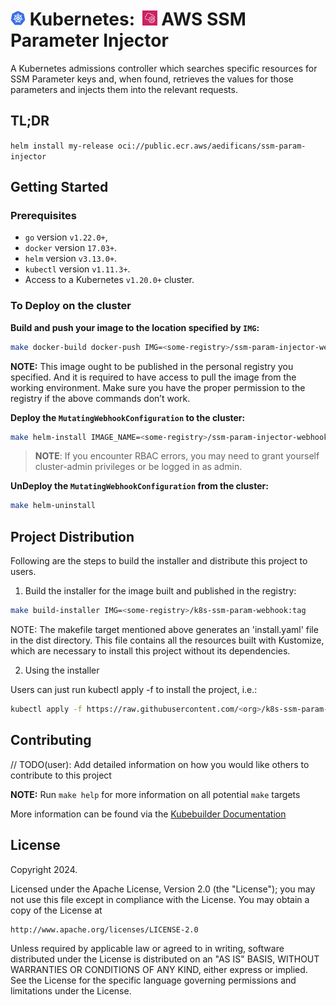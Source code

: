 # <img title="SSM Injector" src="./docs/images/Kubernetes.png" style="width: 24px;">  Kubernetes:  <img title="SSM Injector" src="./docs/images/AWS-SSM.png" style="margin-left: 5px; position: relative; width: 24px;"> AWS SSM Parameter Injector

A Kubernetes admissions controller which searches specific resources for SSM Parameter keys and, when found, retrieves the values for those parameters and injects them into the relevant requests.

## TL;DR

`helm install my-release oci://public.ecr.aws/aedificans/ssm-param-injector`

## Getting Started

### Prerequisites
- `go` version `v1.22.0+`,
- `docker` version `17.03+`.
- `helm` version `v3.13.0+`.
- `kubectl` version `v1.11.3+`.
- Access to a Kubernetes `v1.20.0+` cluster.

### To Deploy on the cluster
**Build and push your image to the location specified by `IMG`:**

```sh
make docker-build docker-push IMG=<some-registry>/ssm-param-injector-webhook:tag
```

**NOTE:** This image ought to be published in the personal registry you specified.
And it is required to have access to pull the image from the working environment.
Make sure you have the proper permission to the registry if the above commands don’t work.

**Deploy the `MutatingWebhookConfiguration` to the cluster:**

```sh
make helm-install IMAGE_NAME=<some-registry>/ssm-param-injector-webhook IMAGE_TAG=tag 
```

> **NOTE**: If you encounter RBAC errors, you may need to grant yourself cluster-admin
privileges or be logged in as admin.

**UnDeploy the `MutatingWebhookConfiguration` from the cluster:**

```sh
make helm-uninstall
```

## Project Distribution

Following are the steps to build the installer and distribute this project to users.

1. Build the installer for the image built and published in the registry:

```sh
make build-installer IMG=<some-registry>/k8s-ssm-param-webhook:tag
```

NOTE: The makefile target mentioned above generates an 'install.yaml'
file in the dist directory. This file contains all the resources built
with Kustomize, which are necessary to install this project without
its dependencies.

2. Using the installer

Users can just run kubectl apply -f <URL for YAML BUNDLE> to install the project, i.e.:

```sh
kubectl apply -f https://raw.githubusercontent.com/<org>/k8s-ssm-param-injector/<tag or branch>/dist/install.yaml
```

## Contributing
// TODO(user): Add detailed information on how you would like others to contribute to this project

**NOTE:** Run `make help` for more information on all potential `make` targets

More information can be found via the [Kubebuilder Documentation](https://book.kubebuilder.io/introduction.html)

## License

Copyright 2024.

Licensed under the Apache License, Version 2.0 (the "License");
you may not use this file except in compliance with the License.
You may obtain a copy of the License at

    http://www.apache.org/licenses/LICENSE-2.0

Unless required by applicable law or agreed to in writing, software
distributed under the License is distributed on an "AS IS" BASIS,
WITHOUT WARRANTIES OR CONDITIONS OF ANY KIND, either express or implied.
See the License for the specific language governing permissions and
limitations under the License.

